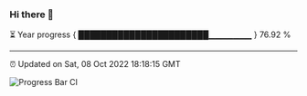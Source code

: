 ### Hi there 👋

⏳ Year progress { ███████████████████████▁▁▁▁▁▁▁ } 76.92 %

---

⏰ Updated on Sat, 08 Oct 2022 18:18:15 GMT

![Progress Bar CI](https://github.com/liununu/liununu/workflows/Progress%20Bar%20CI/badge.svg)
